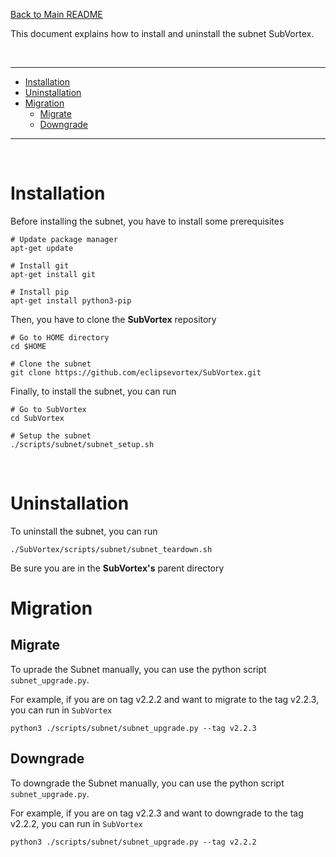 [Back to Main README](../../README.md)

This document explains how to install and uninstall the subnet SubVortex.

<br />

---

- [Installation](#intasllation)
- [Uninstallation](#uninstallation)
- [Migration](#migration)
  - [Migrate](#migration-migrate)
  - [Downgrade](#migration-downgrade)

---

<br />

# Installation

Before installing the subnet, you have to install some prerequisites

```
# Update package manager
apt-get update

# Install git
apt-get install git

# Install pip
apt-get install python3-pip
```

Then, you have to clone the **SubVortex** repository

```
# Go to HOME directory
cd $HOME

# Clone the subnet
git clone https://github.com/eclipsevortex/SubVortex.git
```

Finally, to install the subnet, you can run

```
# Go to SubVortex
cd SubVortex

# Setup the subnet
./scripts/subnet/subnet_setup.sh
```

<br />

# Uninstallation

To uninstall the subnet, you can run

```
./SubVortex/scripts/subnet/subnet_teardown.sh
```

Be sure you are in the **SubVortex's** parent directory

# Migration

## Migrate <a id="migration-migrate"></a>

To uprade the Subnet manually, you can use the python script `subnet_upgrade.py`.

For example, if you are on tag v2.2.2 and want to migrate to the tag v2.2.3, you can run in `SubVortex`

```
python3 ./scripts/subnet/subnet_upgrade.py --tag v2.2.3
```

## Downgrade <a id="migration-downgrade"></a>

To downgrade the Subnet manually, you can use the python script `subnet_upgrade.py`.

For example, if you are on tag v2.2.3 and want to downgrade to the tag v2.2.2, you can run in `SubVortex`

```
python3 ./scripts/subnet/subnet_upgrade.py --tag v2.2.2
```
